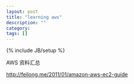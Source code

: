 ```yaml
---
layout: post
title: "learning aws"
description: ""
category: 
tags: []
---
```

{% include JB/setup %}


AWS 资料汇总

http://feilong.me/2011/01/amazon-aws-ec2-guide
